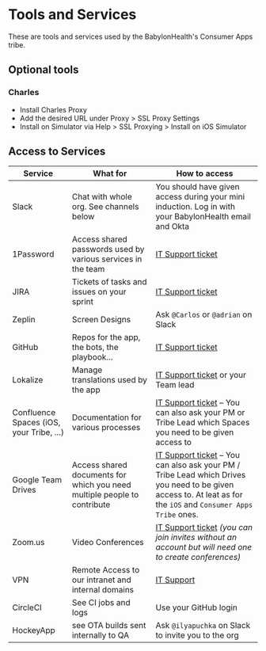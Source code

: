 # Tools and Services

These are tools and services used by the BabylonHealth's Consumer Apps tribe.

## Optional tools

### Charles

* Install Charles Proxy
* Add the desired URL under Proxy > SSL Proxy Settings
* Install on Simulator via Help > SSL Proxying > Install on iOS Simulator

## Access to Services

| Service | What for | How to access |
|---|---|---|
| Slack | Chat with whole org. See channels below | You should have given access during your mini induction. Log in with your BabylonHealth email and Okta |
| 1Password | Access shared passwords used by various services in the team | [IT Support ticket](https://supportbybabylon.atlassian.net/servicedesk/customer/portal/5/group/12/create/43) |
| JIRA | Tickets of tasks and issues on your sprint | [IT Support ticket](https://supportbybabylon.atlassian.net/servicedesk/customer/portal/5/group/12/create/43) |
| Zeplin | Screen Designs | Ask `@Carlos` or `@adrian` on Slack |
| GitHub | Repos for the app, the bots, the playbook... | [IT Support ticket](https://supportbybabylon.atlassian.net/servicedesk/customer/portal/5/group/12/create/248) |
| Lokalize | Manage translations used by the app | [IT Support ticket](https://supportbybabylon.atlassian.net/servicedesk/customer/portal/5/group/12/create/43) or your Team lead |
| Confluence Spaces (iOS, your Tribe, ...) | Documentation for various processes | [IT Support ticket](https://supportbybabylon.atlassian.net/servicedesk/customer/portal/5/group/12/create/43) – You can also ask your PM or Tribe Lead which Spaces you need to be given access to |
| Google Team Drives | Access shared documents for which you need multiple people to contribute | [IT Support ticket](https://supportbybabylon.atlassian.net/servicedesk/customer/portal/5/group/12/create/43) – You can also ask your PM / Tribe Lead which Drives you need to be given access to. At leat as for the `iOS` and `Consumer Apps Tribe` ones. |
| Zoom.us | Video Conferences | [IT Support ticket](https://supportbybabylon.atlassian.net/servicedesk/customer/portal/5/group/12/create/43) _(you can join invites without an account but will need one to create conferences)_|
| VPN | Remote Access to our intranet and internal domains | [IT Support](https://supportbybabylon.atlassian.net/servicedesk/customer/portal/5/group/12/create/43) |
| CircleCI | See CI jobs and logs | Use your GitHub login |
| HockeyApp | see OTA builds sent internally to QA | Ask `@ilyapuchka` on Slack to invite you to the org |
